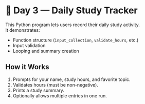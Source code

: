 # 🧠 Day 3 — Daily Study Tracker

This Python program lets users record their daily study activity.  
It demonstrates:
- Function structure (`input_collection`, `validate_hours`, etc.)
- Input validation
- Looping and summary creation

## How it Works
1. Prompts for your name, study hours, and favorite topic.
2. Validates hours (must be non-negative).
3. Prints a study summary.
4. Optionally allows multiple entries in one run.

